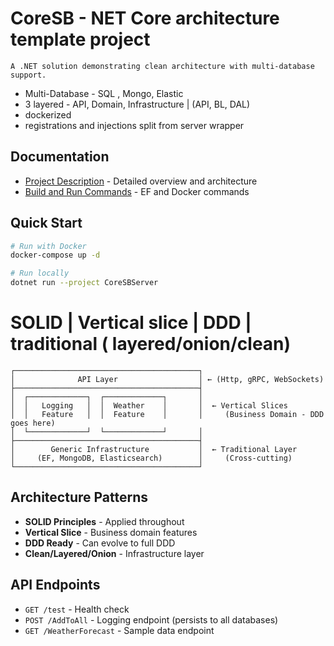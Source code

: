 # CoreSB - NET Core architecture template project
    A .NET solution demonstrating clean architecture with multi-database support.

 - Multi-Database  - SQL , Mongo, Elastic
 - 3 layered - API, Domain, Infrastructure | (API, BL, DAL)
 - dockerized
 - registrations and injections split from server wrapper

## Documentation
- [Project Description](description.md) - Detailed overview and architecture
- [Build and Run Commands](buildandrun.md) - EF and Docker commands

## Quick Start
```bash
# Run with Docker
docker-compose up -d

# Run locally
dotnet run --project CoreSBServer
```

# SOLID | Vertical slice | DDD | traditional ( layered/onion/clean)

```
┌─────────────────────────────────────────┐
│              API Layer                  │ ← (Http, gRPC, WebSockets)
├─────────────────────────────────────────┤
│  ┌─────────────┐  ┌─────────────┐       │
│  │   Logging   │  │  Weather    │       │  ← Vertical Slices
│  │   Feature   │  │  Feature    │       │     (Business Domain - DDD goes here)
│  └─────────────┘  └─────────────┘       │
├─────────────────────────────────────────┤
│        Generic Infrastructure           │  ← Traditional Layer
│     (EF, MongoDB, Elasticsearch)        │     (Cross-cutting)
└─────────────────────────────────────────┘
```

## Architecture Patterns
- **SOLID Principles** - Applied throughout
- **Vertical Slice** - Business domain features
- **DDD Ready** - Can evolve to full DDD
- **Clean/Layered/Onion** - Infrastructure layer

## API Endpoints
- `GET /test` - Health check
- `POST /AddToAll` - Logging endpoint (persists to all databases)
- `GET /WeatherForecast` - Sample data endpoint
